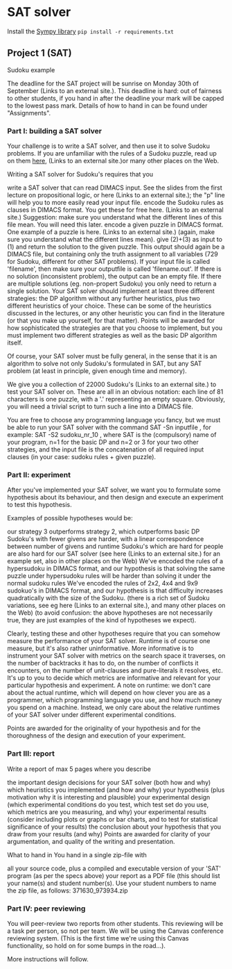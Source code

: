 # SAT solver
Install the [Sympy library](https://docs.sympy.org)
`pip install -r requirements.txt`

## Project 1 (SAT)
Sudoku example

The deadline for the SAT project will be sunrise on Monday 30th of September (Links to an external site.). This deadline is hard: out of fairness to other students, if you hand in after the deadline your mark will be capped to the lowest pass mark. Details of how to hand in can be found under "Assignments".

### Part I: building a SAT solver
Your challenge is to write a SAT solver, and then use it to solve Sudoku problems. If you are unfamiliar with the rules of a Sudoku puzzle, read up on them [here](https://logic.pdmi.ras.ru/~basolver/dimacs.html),  (Links to an external site.)or many other places on the Web.

Writing a SAT solver for Sudoku's requires that you

write a SAT solver that can read DIMACS input. See the slides from the first lecture on propositional logic, or here (Links to an external site.); the "p" line will help you to more easily read your input file. 
encode the Sudoku rules as clauses in DIMACS format. You get these for free here. (Links to an external site.)
Suggestion: make sure you understand what the different lines of this file mean. You will need this later. 
encode a given puzzle in DIMACS format. One example of a puzzle is here.  (Links to an external site.)
(again, make sure you understand what the different lines mean).
give (2)+(3) as input to (1) and return the solution to the given puzzle. 
This output should again be a DIMACS file, but containing only the truth assignment to all variables (729 for Sudoku, different for other SAT problems). If your input file is called 'filename', then make sure your outputfile is called 'filename.out'. If there is no solution (inconsistent problem), the output can be an empty file. If there are multiple solutions (eg. non-propert Sudoku) you only need to return a single solution.
Your SAT solver should implement at least three different strategies: the DP algorithm without any further heuristics, plus two different heuristics of your choice. These can be some of the heuristics discussed in the lectures, or any other heuristic you can find in the literature (or that you make up yourself, for that matter). Points will be awarded for how sophisticated the strategies are that you choose to implement, but you must implement two different strategies as well as the basic DP algorithm itself.

Of course, your SAT solver must be fully general, in the sense that it is an algorithm to solve not only Sudoku's formulated in SAT, but any SAT problem (at least in principle, given enough time and memory).

We give you a collection of 22000 Sudoku's (Links to an external site.) to test your SAT solver on. These are all in an obvious notation: each line of 81 characters is one puzzle, with a '.' representing an empty square. Obviously, you will need a trivial script to turn such a line into a DIMACS file. 

You are free to choose any programming language you fancy, but we must be able to run your SAT solver with the command SAT -Sn inputfile , for example: SAT -S2 sudoku_nr_10 , where SAT is the (compulsory) name of your program, n=1 for the basic DP and n=2 or 3 for your two other strategies, and the input file is the concatenation of all required input clauses (in your case: sudoku rules + given puzzle). 

### Part II: experiment
After you've implemented your SAT solver, we want you to formulate some hypothesis about its behaviour, and then design and execute an experiment to test this hypothesis. 

Examples of possible hypotheses would be:

our strategy 3 outperforms strategy 2, which outperforms basic DP
Sudoku's with fewer givens are harder, with a linear correspondence between number of givens and runtime
Sudoku's which are hard for people are also hard for our SAT solver
(see here (Links to an external site.) for an example set, also in other places on the Web)
We've encoded the rules of a hypersudoku in DIMACS format, and our hypothesis is that solving the same puzzle under hypersudoku rules will be harder than solving it under the normal sudoku rules
We've encoded the rules of 2x2, 4x4 and 9x9 sudokuo's in DIMACS format, and our hypothesis is that difficulty increases quadratically with the size of the Sudoku. 
(there is a rich set of Sudoku variations, see eg here (Links to an external site.), and many other places on the Web)
(to avoid confusion: the above hypotheses are not necessarily true, they are just examples of the kind of hypotheses we expect).

Clearly, testing these and other hypotheses require that you can somehow measure the performance of your SAT solver. Runtime is of course one measure, but it's also rather uninformative. More informative is to instrument your SAT solver with metrics on the search space it traverses, on the number of backtracks it has to do, on the number of conflicts it encounters, on the number of unit-clauses and pure-literals it resolves, etc. It's up to you to decide which metrics are informative and relevant for your particular hypothesis and experiment. 
A note on runtime: we don't care about the actual runtime, which will depend on how clever you are as a programmer, which programming language you use, and how much money you spend on a machine. Instead, we only care about the relative runtimes of your SAT solver under different experimental conditions. 

Points are awarded for the originality of your hypothesis and for the thoroughness of the design and execution of your experiment. 

### Part III: report
Write a report of max 5 pages where you describe

the important design decisions for your SAT solver (both how and why)
which heuristics you implemented (and how and why)
your hypothesis (plus motivation why it is interesting and plausible)
your experimental design (which experimental conditions do you test, which test set do you use, which metrics are you measuring, and why)
your experimental results (consider including plots or graphs or bar charts, and to test for statistical significance of your results)
the conclusion about your hypothesis that you draw from your results (and why) 
Points are awarded for clarity of your argumentation, and quality of the writing and presentation. 

What to hand in
You hand in a single zip-file with 

all your source code, plus a compiled and executable version of your 'SAT' program (as per the specs above)
your report as a PDF file (this should list your name(s) and student number(s).
Use your student numbers to name the zip file, as follows: 371630_973934.zip

### Part IV: peer reviewing
You will peer-review two reports from other students. This reviewing will be a task per person, so not per team. We will be using the Canvas conference reviewing system. (This is the first time we're using this Canvas functionality, so hold on for some bumps in the road...).

More instructions will follow.